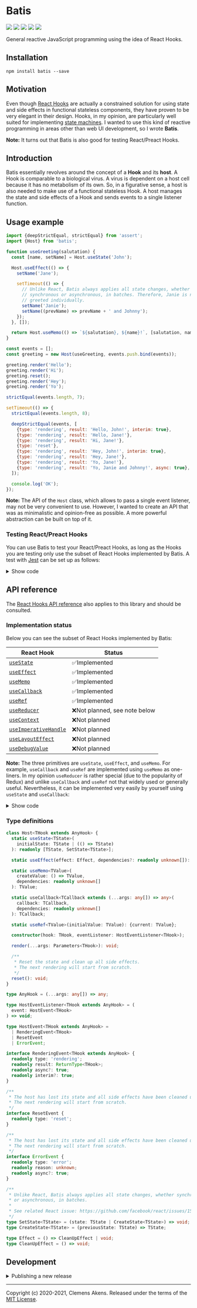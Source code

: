 # Batis

[![][ci-badge]][ci-link] [![][version-badge]][version-link]
[![][license-badge]][license-link] [![][types-badge]][types-link]
[![][size-badge]][size-link]

[ci-badge]: https://github.com/clebert/batis/workflows/CI/badge.svg
[ci-link]: https://github.com/clebert/batis
[version-badge]: https://badgen.net/npm/v/batis
[version-link]: https://www.npmjs.com/package/batis
[license-badge]: https://badgen.net/npm/license/batis
[license-link]: https://github.com/clebert/batis/blob/master/LICENSE
[types-badge]: https://badgen.net/npm/types/batis
[types-link]: https://github.com/clebert/batis
[size-badge]: https://badgen.net/bundlephobia/minzip/batis
[size-link]: https://bundlephobia.com/result?p=batis

General reactive JavaScript programming using the idea of React Hooks.

## Installation

```
npm install batis --save
```

## Motivation

Even though [React Hooks](https://reactjs.org/docs/hooks-intro.html) are
actually a constrained solution for using state and side effects in functional
stateless components, they have proven to be very elegant in their design.
Hooks, in my opinion, are particularly well suited for implementing
[state machines](https://github.com/clebert/loxia). I wanted to use this kind of
reactive programming in areas other than web UI development, so I wrote
**Batis**.

**Note:** It turns out that Batis is also good for testing React/Preact Hooks.

## Introduction

Batis essentially revolves around the concept of a **Hook** and its **host**. A
Hook is comparable to a biological virus. A virus is dependent on a host cell
because it has no metabolism of its own. So, in a figurative sense, a host is
also needed to make use of a functional stateless Hook. A host manages the state
and side effects of a Hook and sends events to a single listener function.

## Usage example

```js
import {deepStrictEqual, strictEqual} from 'assert';
import {Host} from 'batis';
```

```js
function useGreeting(salutation) {
  const [name, setName] = Host.useState('John');

  Host.useEffect(() => {
    setName('Jane');

    setTimeout(() => {
      // Unlike React, Batis always applies all state changes, whether
      // synchronous or asynchronous, in batches. Therefore, Janie is not
      // greeted individually.
      setName('Janie');
      setName((prevName) => prevName + ' and Johnny');
    });
  }, []);

  return Host.useMemo(() => `${salutation}, ${name}!`, [salutation, name]);
}
```

```js
const events = [];
const greeting = new Host(useGreeting, events.push.bind(events));

greeting.render('Hello');
greeting.render('Hi');
greeting.reset();
greeting.render('Hey');
greeting.render('Yo');
```

```js
strictEqual(events.length, 7);

setTimeout(() => {
  strictEqual(events.length, 8);

  deepStrictEqual(events, [
    {type: 'rendering', result: 'Hello, John!', interim: true},
    {type: 'rendering', result: 'Hello, Jane!'},
    {type: 'rendering', result: 'Hi, Jane!'},
    {type: 'reset'},
    {type: 'rendering', result: 'Hey, John!', interim: true},
    {type: 'rendering', result: 'Hey, Jane!'},
    {type: 'rendering', result: 'Yo, Jane!'},
    {type: 'rendering', result: 'Yo, Janie and Johnny!', async: true},
  ]);

  console.log('OK');
});
```

**Note:** The API of the `Host` class, which allows to pass a single event
listener, may not be very convenient to use. However, I wanted to create an API
that was as minimalistic and opinion-free as possible. A more powerful
abstraction can be built on top of it.

### Testing React/Preact Hooks

You can use Batis to test your React/Preact Hooks, as long as the Hooks you are
testing only use the subset of React Hooks implemented by Batis. A test with
[Jest](https://jestjs.io) can be set up as follows:

<details>
  <summary>Show code</summary>

```js
import {Host} from 'batis';
```

```js
import * as React from 'react';

jest.mock('react', () => ({...React, ...Host}));
```

```js
jest.mock('preact/hooks', () => Host);
```

</details>

## API reference

The [React Hooks API reference](https://reactjs.org/docs/hooks-reference.html)
also applies to this library and should be consulted.

### Implementation status

Below you can see the subset of React Hooks implemented by Batis:

| React Hook                                   | Status                        |
| -------------------------------------------- | ----------------------------- |
| [`useState`][usestate]                       | ✅Implemented                 |
| [`useEffect`][useeffect]                     | ✅Implemented                 |
| [`useMemo`][usememo]                         | ✅Implemented                 |
| [`useCallback`][usecallback]                 | ✅Implemented                 |
| [`useRef`][useref]                           | ✅Implemented                 |
| [`useReducer`][usereducer]                   | ❌Not planned, see note below |
| [`useContext`][usecontext]                   | ❌Not planned                 |
| [`useImperativeHandle`][useimperativehandle] | ❌Not planned                 |
| [`useLayoutEffect`][uselayouteffect]         | ❌Not planned                 |
| [`useDebugValue`][usedebugvalue]             | ❌Not planned                 |

**Note:** The three primitives are `useState`, `useEffect`, and `useMemo`. For
example, `useCallback` and `useRef` are implemented using `useMemo` as
one-liners. In my opinion `useReducer` is rather special (due to the popularity
of Redux) and unlike `useCallback` and `useRef` not that widely used or
generally useful. Nevertheless, it can be implemented very easily by yourself
using `useState` and `useCallback`:

<details>
  <summary>Show code</summary>

```js
import {Host} from 'batis';

function useReducer(reducer, initialArg, init) {
  const [state, setState] = Host.useState(
    init ? () => init(initialArg) : initialArg
  );

  const dispatch = Host.useCallback(
    (action) => setState((previousState) => reducer(previousState, action)),
    []
  );

  return [state, dispatch];
}
```

</details>

[usestate]: https://reactjs.org/docs/hooks-reference.html#usestate
[useeffect]: https://reactjs.org/docs/hooks-reference.html#useeffect
[usecontext]: https://reactjs.org/docs/hooks-reference.html#usecontext
[usereducer]: https://reactjs.org/docs/hooks-reference.html#usereducer
[usecallback]: https://reactjs.org/docs/hooks-reference.html#usecallback
[usememo]: https://reactjs.org/docs/hooks-reference.html#usememo
[useref]: https://reactjs.org/docs/hooks-reference.html#useref
[useimperativehandle]:
  https://reactjs.org/docs/hooks-reference.html#useimperativehandle
[uselayouteffect]: https://reactjs.org/docs/hooks-reference.html#uselayouteffect
[usedebugvalue]: https://reactjs.org/docs/hooks-reference.html#usedebugvalue

### Type definitions

```ts
class Host<THook extends AnyHook> {
  static useState<TState>(
    initialState: TState | (() => TState)
  ): readonly [TState, SetState<TState>];

  static useEffect(effect: Effect, dependencies?: readonly unknown[]): void;

  static useMemo<TValue>(
    createValue: () => TValue,
    dependencies: readonly unknown[]
  ): TValue;

  static useCallback<TCallback extends (...args: any[]) => any>(
    callback: TCallback,
    dependencies: readonly unknown[]
  ): TCallback;

  static useRef<TValue>(initialValue: TValue): {current: TValue};

  constructor(hook: THook, eventListener: HostEventListener<THook>);

  render(...args: Parameters<THook>): void;

  /**
   * Reset the state and clean up all side effects.
   * The next rendering will start from scratch.
   */
  reset(): void;
}
```

```ts
type AnyHook = (...args: any[]) => any;
```

```ts
type HostEventListener<THook extends AnyHook> = (
  event: HostEvent<THook>
) => void;
```

```ts
type HostEvent<THook extends AnyHook> =
  | RenderingEvent<THook>
  | ResetEvent
  | ErrorEvent;

interface RenderingEvent<THook extends AnyHook> {
  readonly type: 'rendering';
  readonly result: ReturnType<THook>;
  readonly async?: true;
  readonly interim?: true;
}

/**
 * The host has lost its state and all side effects have been cleaned up.
 * The next rendering will start from scratch.
 */
interface ResetEvent {
  readonly type: 'reset';
}

/**
 * The host has lost its state and all side effects have been cleaned up.
 * The next rendering will start from scratch.
 */
interface ErrorEvent {
  readonly type: 'error';
  readonly reason: unknown;
  readonly async?: true;
}
```

```ts
/**
 * Unlike React, Batis always applies all state changes, whether synchronous
 * or asynchronous, in batches.
 *
 * See related React issue: https://github.com/facebook/react/issues/15027
 */
type SetState<TState> = (state: TState | CreateState<TState>) => void;
type CreateState<TState> = (previousState: TState) => TState;
```

```ts
type Effect = () => CleanUpEffect | void;
type CleanUpEffect = () => void;
```

## Development

<details>
  <summary>Publishing a new release</summary>

```
npm run release patch
```

```
npm run release minor
```

```
npm run release major
```

After a new release has been created by pushing the tag, it must be published
via the GitHub UI. This triggers the final publication to npm.

</details>

---

Copyright (c) 2020-2021, Clemens Akens. Released under the terms of the
[MIT License](https://github.com/clebert/batis/blob/master/LICENSE).
